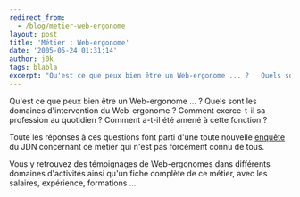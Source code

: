 ```yaml
---
redirect_from:
  - /blog/metier-web-ergonome
layout: post
title: 'Métier : Web-ergonome'
date: '2005-05-24 01:31:14'
author: j0k
tags: blabla
excerpt: "Qu'est ce que peux bien être un Web-ergonome ... ?   Quels sont les domaines d'intervention du Web-ergonome ?   Comment exerce-t-il sa profession au quotidien ?   Comment a-t-il été amené à cette fonction ?  \n  \nToute les réponses à ces questions font parti d'une toute nouvelle      …"
---
```


Qu'est ce que peux bien être un Web-ergonome ... ?   Quels sont les domaines d'intervention du Web-ergonome ?   Comment exerce-t-il sa profession au quotidien ?   Comment a-t-il été amené à cette fonction ?

Toute les réponses à ces questions font parti d'une toute nouvelle [enquête](http://solutions.journaldunet.com/emploi/dossier/0505ergo/sommaire.shtml) du JDN concernant ce métier qui n'est pas forcément connu de tous.

Vous y retrouvez des témoignages de Web-ergonomes dans différents domaines d'activités ainsi qu'un fiche complète de ce métier, avec les salaires, expérience, formations ...
